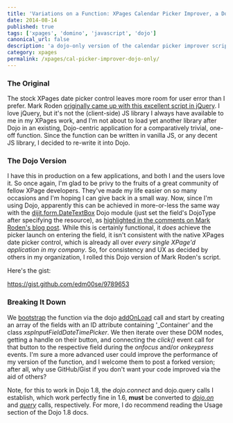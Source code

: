 ```yaml
---
title: 'Variations on a Function: XPages Calendar Picker Improver, a Dojo Version'
date: 2014-08-14
published: true
tags: ['xpages', 'domino', 'javascript', 'dojo']
canonical_url: false
description: 'a dojo-only version of the calendar picker improver script by Mark Roden'
category: xpages
permalink: /xpages/cal-picker-improver-dojo-only/
---
```


### The Original

The stock XPages date picker control leaves more room for user error than I prefer. Mark Roden [originally came up with this excellent script in jQuery](https://xomino.com/2012/03/14/improving-user-interaction-with-xpages-date-picker/). I love jQuery, but it's not the (client-side) JS library I always have available to me in my XPages work, and I'm not about to load yet another library after Dojo in an existing, Dojo-centric application for a comparatively trivial, one-off function. Since the function can be written in vanilla JS, or any decent JS library, I decided to re-write it into Dojo.

### The Dojo Version

I have this in production on a few applications, and both I and the users love it. So once again, I'm glad to be privy to the fruits of a great community of fellow XPage developers. They've made my life easier on so many occasions and I'm hoping I can give back in a small way. Now, since I'm using Dojo, apparently this can be achieved in more-or-less the same way with the [dijit.form.DateTextBox](https://dojotoolkit.org/reference-guide/1.6/dijit/form/DateTextBox.html) Dojo module (just set the field's DojoType after specifying the resource), as [highlighted in the comments on Mark Roden's blog post](https://xomino.com/2012/03/14/improving-user-interaction-with-xpages-date-picker/#comment-312). While this is certainly functional, it _does_ achieve the picker launch on entering the field, it isn't consistent with the native XPages date picker control, which is already all over _every single XPage'd application in my company_. So, for consistency and UX as decided by others in my organization, I rolled this Dojo version of Mark Roden's script.

Here's the gist:

https://gist.github.com/edm00se/9789653

### Breaking It Down

We [bootstrap](https://en.wikipedia.org/wiki/Bootstrap) the function via the dojo [addOnLoad](https://dojotoolkit.org/reference-guide/1.6/dojo/addOnLoad.html) call and start by creating an array of the fields with an ID attribute containing '\_Container' and the class _xspInputFieldDateTimePicker_. We then iterate over these DOM nodes, getting a handle on their button, and connecting the _click()_ event call for that button to the respective field during the _onfocus_ and/or _onkeypress_ events. I'm sure a more advanced user could improve the performance of my version of the function, and I welcome them to post a forked version; after all, why use GitHub/Gist if you don't want your code improved via the aid of others?

Note, for this to work in Dojo 1.8, the _dojo.connect_ and dojo.query calls I establish, which work perfectly fine in 1.6, **must** be converted to [_dojo.on_](https://dojotoolkit.org/reference-guide/1.8/dojo/query.html#usage) and [_query_](https://dojotoolkit.org/reference-guide/1.8/dojo/on.html#usage) calls, respectively. For more, I do recommend reading the Usage section of the Dojo 1.8 docs.

